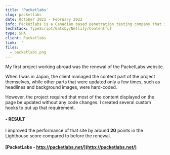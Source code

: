 ```yaml
---
title: 'Packetlabs'
slug: packetlabs
date: October 2021 - February 2022
info: Packetlabs is a Canadian based penetration testing company that improves your company's cybersecurity posture with state of the art penetration testing
techStack: TypeScript/Gatsby/Netlify/Contentful
type: SPA
client: Packetlabs
link: ''
files:
  - packetlabs.png
---
```


My first project working abroad was the renewal of the PacketLabs website.

When I was in Japan, the client managed the content part of the project themselves, while other parts that were updated only a few times, such as headlines and background images, were hard-coded.

However, the project required that most of the content displayed on the page be updated without any code changes.
I created several custom hooks to put up that requirement.

#### - RESULT

I improved the performance of that site by around **20** points in the Lighthouse score compared to before the renewal.

#### [PacketLabs - http://packetlabs.net/](http://packetlabs.net/)
